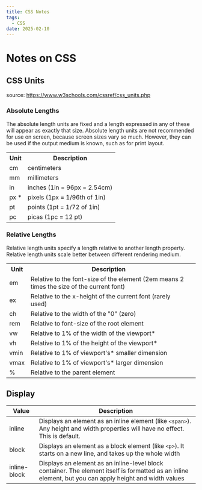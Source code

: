 ```yaml
---
title: CSS Notes
tags:
  - CSS
date: 2025-02-10
---
```

# Notes on CSS

## CSS Units
source: https://www.w3schools.com/cssref/css_units.php

### Absolute Lengths
The absolute length units are fixed and a length expressed in any of these will appear as exactly that size.
Absolute length units are not recommended for use on screen, because screen sizes vary so much. However, they can be used if the output medium is known, such as for print layout.

<table>
<tbody><tr>
<th>Unit</th>
<th>Description</th>
</tr>
<tr>
<td>cm</td>
<td>centimeters
</td>
</tr>
<tr>
<td>mm</td>
<td>millimeters
</td>
</tr>
<tr>
<td>in</td>
<td>inches (1in = 96px = 2.54cm)
</td>
</tr>
<tr>
<td>px *</td>
<td>pixels (1px = 1/96th of 1in)
</td>
</tr>
<tr>
<td>pt</td>
<td>points (1pt = 1/72 of 1in)
</td>
</tr>
<tr>
<td>pc</td>
<td>picas (1pc = 12 pt)
</td>
</tr>
</tbody></table>


### Relative Lengths
Relative length units specify a length relative to another length property. Relative length units scale better between different rendering medium.


<table >
  <tbody><tr>
    <th>Unit</th>
    <th>Description</th>
    <th></th>
  </tr>
  <tr>
    <td>em</td>
    <td>Relative to the font-size of the element (2em means 2 times the size of the current font)</td>
  </tr>
  <tr>
    <td>ex</td>
    <td>Relative to the x-height of the current font (rarely used)</td>
  </tr>
  <tr>
    <td>ch</td>
    <td>Relative to the width of the "0" (zero)</td>
  </tr>
  <tr>
    <td>rem</td>
    <td>Relative to font-size of the root element</td>
  </tr>
  <tr>
    <td>vw</td>
    <td>Relative to 1% of the width of the viewport*</td>
  </tr>
  <tr>
    <td>vh</td>
    <td>Relative to 1% of the height of the viewport*</td>
  </tr>
  <tr>
    <td>vmin</td>
    <td>Relative to 1% of viewport's* smaller dimension</td>
  </tr>
  <tr>
    <td>vmax</td>
    <td>Relative to 1% of viewport's* larger dimension</td>
  </tr>
  <tr>
    <td>%</td>
    <td>Relative to the parent element</td>
  </tr>
    </tbody></table>

## Display

| Value        | Description                                                                                                                                             |
| ------------ | ------------------------------------------------------------------------------------------------------------------------------------------------------- |
| inline       | Displays an element as an inline element (like ``<span>``). Any height and width properties will have no effect. This is default.                       |
| block        | Displays an element as a block element (like ``<p>``). It starts on a new line, and takes up the whole width                                            |
| inline-block | Displays an element as an inline-level block container. The element itself is formatted as an inline element, but you can apply height and width values |
